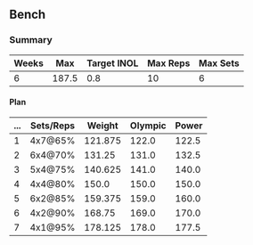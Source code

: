 ## Bench

### Summary

Weeks | Max | Target INOL | Max Reps | Max Sets
--- | --- | --- | --- | ---
6 | 187.5 | 0.8 | 10 | 6

#### Plan

 ... | Sets/Reps | Weight | Olympic | Power
--- | --- | --- | --- | ---
1 | 4x7@65% | 121.875 | 122.0 | 122.5
2 | 6x4@70% | 131.25 | 131.0 | 132.5
3 | 5x4@75% | 140.625 | 141.0 | 140.0
4 | 4x4@80% | 150.0 | 150.0 | 150.0
5 | 6x2@85% | 159.375 | 159.0 | 160.0
6 | 4x2@90% | 168.75 | 169.0 | 170.0
7 | 4x1@95% | 178.125 | 178.0 | 177.5

